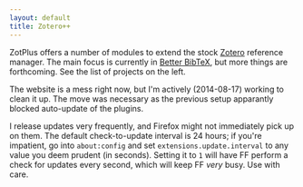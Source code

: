 ```yaml
---
layout: default
title: Zotero++
---
```

ZotPlus offers a number of modules to extend the stock [Zotero](http://www.zotero.org) reference manager. The main focus
is currently in [Better BibTeX](better-bibtex/index.html), but more things are forthcoming. See the list of projects on
the left.

The website is a mess right now, but I'm actively (2014-08-17) working to clean it up. The move was necessary as the
previous setup apparantly blocked auto-update of the plugins.

I release updates very frequently, and Firefox might not immediately pick up on them. The default check-to-update
interval is 24 hours; if you're impatient, go into `about:config` and set `extensions.update.interval` to any value you
deem prudent (in seconds). Setting it to `1` will have FF perform a check for updates every second, which will keep FF
*very* busy. Use with care.
